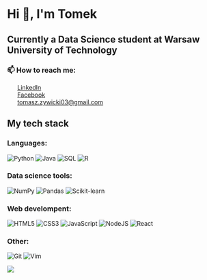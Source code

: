 <h1>Hi 👋, I'm Tomek</h1>
<h2>Currently a Data Science student at Warsaw University of Technology</h2>
<h3>📫 How to reach me:</h3>
<ul>
    <a href="https://www.linkedin.com/in/tomasz-zywicki/">LinkedIn</a>
    <br>
    <a href="https://www.facebook.com/duzaklata">Facebook</a>
    <br>
    <a href="https://www.gmail.com">tomasz.zywicki03@gmail.com</a>
    <br>
</ul>
<h2 id="stack">My tech stack</h2>
<h3>Languages:</h3>
<div id="languages">
    <img src="https://img.shields.io/badge/Python-3776AB?style=for-the-badge&logo=python&logoColor=white" alt="Python">
    <img src="https://img.shields.io/badge/Java-007396?style=for-the-badge&logo=java&logoColor=white" alt="Java">
    <img src="https://img.shields.io/badge/SQL-4479A1?style=for-the-badge&logo=postgresql&logoColor=white" alt="SQL">
    <img src="https://img.shields.io/badge/R-276DC3?style=for-the-badge&logo=r&logoColor=white" alt="R">
</div>
<h3>Data science tools:</h3>
<div id="data-science">
    <img src="https://img.shields.io/badge/NumPy-013243?style=for-the-badge&logo=numpy&logoColor=white" alt="NumPy">
    <img src="https://img.shields.io/badge/Pandas-150458?style=for-the-badge&logo=pandas&logoColor=white" alt="Pandas">
    <img src="https://img.shields.io/badge/Scikit%20learn-F7931E?style=for-the-badge&logo=scikit-learn&logoColor=white" alt="Scikit-learn">
</div>
<h3>Web develompent:</h3>
<div id="web">
    <img src="https://img.shields.io/badge/HTML5-E34F26?style=for-the-badge&logo=html5&logoColor=white" alt="HTML5">
    <img src="https://img.shields.io/badge/CSS3-1572B6?style=for-the-badge&logo=css3&logoColor=white" alt="CSS3">
    <img src="https://img.shields.io/badge/JavaScript-F7DF1E?style=for-the-badge&logo=javascript&logoColor=black" alt="JavaScript">
    <img src="https://img.shields.io/badge/node.js-6DA55F?style=for-the-badge&logo=node.js&logoColor=white" alt="NodeJS">
    <img src="https://img.shields.io/badge/react-%2320232a.svg?style=for-the-badge&logo=react&logoColor=%2361DAFB" alt="React">
</div>
<h3>Other:</h3>
<div>
    <img src="https://img.shields.io/badge/Git-F05032?style=for-the-badge&logo=git&logoColor=white" alt="Git">
    <img src="https://img.shields.io/badge/Vim-019733?style=for-the-badge&logo=vim&logoColor=white" alt="Vim">
</div>

![](https://hit.yhype.me/github/profile?user_id=147525982)
